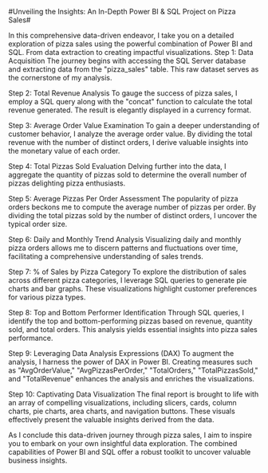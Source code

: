 #Unveiling the Insights: An In-Depth Power BI & SQL Project on Pizza Sales#



In this comprehensive data-driven endeavor, I take you on a detailed exploration of pizza sales using the powerful combination of Power BI and SQL. 
From data extraction to creating impactful visualizations.
Step 1: Data Acquisition
The journey begins with accessing the SQL Server database and extracting data from the "pizza_sales" table. This raw dataset serves as the cornerstone of my analysis.

Step 2: Total Revenue Analysis
To gauge the success of pizza sales, I employ a SQL query along with the "concat" function to calculate the total revenue generated. The result is elegantly displayed in a currency format.

Step 3: Average Order Value Examination
To gain a deeper understanding of customer behavior, I analyze the average order value. By dividing the total revenue with the number of distinct orders,
I derive valuable insights into the monetary value of each order.

Step 4: Total Pizzas Sold Evaluation
Delving further into the data, I aggregate the quantity of pizzas sold to determine the overall number of pizzas delighting pizza enthusiasts.

Step 5: Average Pizzas Per Order Assessment
The popularity of pizza orders beckons me to compute the average number of pizzas per order. By dividing the total pizzas sold by the number of distinct orders, I uncover the typical order size.

Step 6: Daily and Monthly Trend Analysis
Visualizing daily and monthly pizza orders allows me to discern patterns and fluctuations over time, facilitating a comprehensive understanding of sales trends.

Step 7: % of Sales by Pizza Category
To explore the distribution of sales across different pizza categories, I leverage SQL queries to generate pie charts and bar graphs.
These visualizations highlight customer preferences for various pizza types.

Step 8: Top and Bottom Performer Identification
Through SQL queries, I identify the top and bottom-performing pizzas based on revenue, quantity sold, and total orders. 
This analysis yields essential insights into pizza sales performance.

Step 9: Leveraging Data Analysis Expressions (DAX)
To augment the analysis, I harness the power of DAX in Power BI. Creating measures such as "AvgOrderValue," "AvgPizzasPerOrder," "TotalOrders," "TotalPizzasSold," 
and "TotalRevenue" enhances the analysis and enriches the visualizations.

Step 10: Captivating Data Visualization
The final report is brought to life with an array of compelling visualizations, including slicers, cards, column charts, pie charts, area charts, 
and navigation buttons. These visuals effectively present the valuable insights derived from the data.


As I conclude this data-driven journey through pizza sales, I aim to inspire you to embark on your own insightful data exploration. 
The combined capabilities of Power BI and SQL offer a robust toolkit to uncover valuable business insights.

